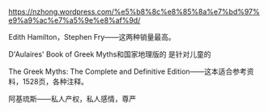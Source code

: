 https://nzhong.wordpress.com/%e5%b8%8c%e8%85%8a%e7%bd%97%e9%a9%ac%e7%a5%9e%e8%af%9d/



Edith Hamilton，Stephen Fry——这两种销量最高。

D'Aulaires' Book of Greek Myths和国家地理版的 是针对儿童的

The Greek Myths: The Complete and Definitive Edition——这本适合参考资料，1528页，各种注释。





阿基琉斯——私人产权，私人感情，尊严